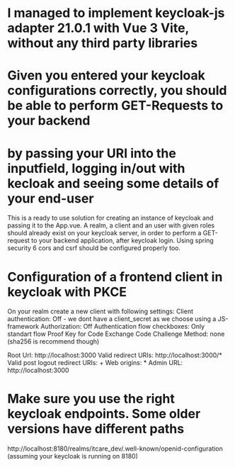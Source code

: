 # I managed to implement keycloak-js adapter 21.0.1 with Vue 3 Vite, without any third party libraries
# Given you entered your keycloak configurations correctly, you should be able to perform GET-Requests to your backend
# by passing your URI into the inputfield, logging in/out with kecloak and seeing some details of your end-user

This is a ready to use solution for creating an instance of keycloak and passing it to the App.vue.
A realm, a client and an user with given roles should already exist on your keycloak server, in order to
perform a GET-request to your backend application, after keycloak login. Using spring security 6 cors and csrf should be configured properly too.

# Configuration of a frontend client in keycloak with PKCE
On your realm create a new client with following settings:
Client authentication: Off - we dont have a client_secret as we choose using a JS-framework
Authorization: Off
Authentication flow checkboxes: Only standart flow
Proof Key for Code Exchange Code Challenge Method: none (sha256 is recommend though)

Root Url: http://localhost:3000
Valid redirect URIs: http://localhost:3000/*
Valid post logout redirect URIs: +
Web origins: *
Admin URL: http://localhost:3000

# Make sure you use the right keycloak endpoints. Some older versions have different paths
http://localhost:8180/realms/itcare_dev/.well-known/openid-configuration (assuming your keycloak is running on 8180)